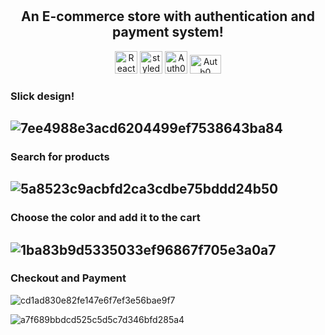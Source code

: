 <h1 align="center" Comfy Store</h1>
<h2 align="center">An E-commerce store with authentication and payment system!</h2>



<p align="center">
<a href="https://reactjs.org/" target="_blank" rel="noreferrer"><img src="https://raw.githubusercontent.com/danielcranney/readme-generator/main/public/icons/skills/react-colored.svg" width="36" height="36" alt="React" /></a> 
<a href="https://styled-components.com/" target="_blank" rel="noreferrer"><img src="https://styled-components.com/logo.png" width="36" height="36" alt="styled-components" /></a>
<a href="https://stripe.com/en-pt" target="_blank" rel="noreferrer"><img src="https://play-lh.googleusercontent.com/2PS6w7uBztfuMys5fgodNkTwTOE6bLVB2cJYbu5GHlARAK36FzO5bUfMDP9cEJk__cE" width="36" height="36" alt="Auth0" /></a>
<a href="https://auth0.com/" target="_blank" rel="noreferrer"><img src="https://www.ignition-technology.com/wp-content/uploads/2021/11/brand-evolution_logo_Auth0_white-1.png" width="50" height="30" alt="Auth0" /></a>

  
  
  <h3>Slick design!</h3>
  
  ![7ee4988e3acd6204499ef7538643ba84](https://user-images.githubusercontent.com/91401714/209417450-5c53bf12-49bd-4e22-99a4-c1ff8506d9cc.png)
---

<h3>Search for products</h3>

![5a8523c9acbfd2ca3cdbe75bddd24b50](https://user-images.githubusercontent.com/91401714/209417466-8ae359bc-7a0a-4503-85b6-da259dfbecd6.jpg)
---

<h3>Choose the color and add it to the cart</h3>

![1ba83b9d5335033ef96867f705e3a0a7](https://user-images.githubusercontent.com/91401714/209417494-bd9e9c16-a692-4338-8eee-ba0e6cf8b1fe.png)
---

<h3>Checkout and Payment</h3>

![cd1ad830e82fe147e6f7ef3e56bae9f7](https://user-images.githubusercontent.com/91401714/209417512-3fc5132b-c87d-4f4c-b7a2-2492d9589046.png)

![a7f689bbdcd525c5d5c7d346bfd285a4](https://user-images.githubusercontent.com/91401714/209417513-e5de7654-3cb7-411c-87ec-2f7692e495b0.png)

